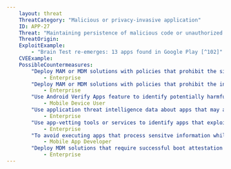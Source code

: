 ```yaml
---
    layout: threat
    ThreatCategory: "Malicious or privacy-invasive application"
    ID: APP-27
    Threat: "Maintaining persistence of malicious code or unauthorized privileged access across device resets by using escalated privileges to write to system partitions, Trusted Execution Environment, bootloader, or other lower-level component that is typically not erased during a device reset"
    ThreatOrigin:
    ExploitExample:
        - "Brain Test re-emerges: 13 apps found in Google Play [^102]"
    CVEExample:
    PossibleCountermeasures:
        "Deploy MAM or MDM solutions with policies that prohibit the side-loading of apps, which may bypass security checks on the app.":
            - Enterprise
        "Deploy MAM or MDM solutions with policies that prohibit the installation of apps from 3rd party (unofficial) app stores.":
            - Enterprise
        "Use Android Verify Apps feature to identify potentially harmful apps.":
            - Mobile Device User
        "Use application threat intelligence data about apps that may achieve malicious persistence":
            - Enterprise
        "Use app-vetting tools or services to identify apps that exploit the underlying OS to achieve malicious persistence.":
            - Enterprise
        "To avoid executing apps that process sensitve information while low-level malware is present on the device, perform device integrity checking within enterprise applications, such as use of Android SafetyNet, Samsung Knox hardware-backed remote attestation, or other applicable remote attestation technologies device integrity attestation API":
            - Mobile App Developer
        "Deploy MDM solutions that require successful boot attestation prior to granting access to enterprise resources.":
            - Enterprise
---
```

